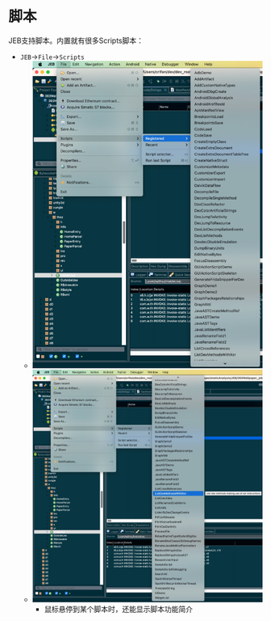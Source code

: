 # 脚本

JEB支持脚本。内置就有很多Scripts脚本：

* `JEB`->`File`->`Scripts`
  * ![jeb_file_scripts_list_1](../assets/img/jeb_file_scripts_list_1.jpg)
  * ![jeb_file_scripts_list_2](../assets/img/jeb_file_scripts_list_2.jpg)
    * 鼠标悬停到某个脚本时，还能显示脚本功能简介
